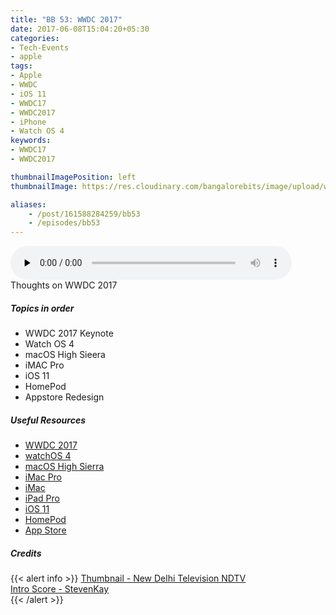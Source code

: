 ```yaml
---
title: "BB 53: WWDC 2017"
date: 2017-06-08T15:04:20+05:30
categories:
- Tech-Events
- apple
tags:
- Apple
- WWDC
- iOS 11
- WWDC17
- WWDC2017
- iPhone
- Watch OS 4
keywords:
- WWDC17
- WWDC2017

thumbnailImagePosition: left
thumbnailImage: https://res.cloudinary.com/bangalorebits/image/upload/w_800,h_800,c_fill,r_50,bo_4px_solid_black/v1517410312/bb-episode-assets/bb53-thumbnail.jpg

aliases:
    - /post/161588284259/bb53
    - /episodes/bb53
---
```

<audio controls="controls" controls style="width: 450px;" preload="none" id="audio_player"><source  src='http://bangalorebits.s3.amazonaws.com/2017/BB_EP53-2017-23.mp3' type="audio/mp3">  </audio>
<BR>
Thoughts on WWDC 2017
<!--more-->
##### Topics in order
- WWDC 2017 Keynote
- Watch OS 4
- macOS High Sieera
- iMAC Pro
- iOS 11
- HomePod
- Appstore Redesign


##### Useful Resources
*   [WWDC 2017](https://www.apple.com/apple-events/june-2017/")
*   [watchOS 4](https://www.apple.com/watchos-preview/)
*   [macOS High Sierra](https://www.apple.com/macos/high-sierra-preview/)
*   [iMac Pro](https://www.apple.com/imac-pro/)
*   [iMac](https://www.apple.com/imac/)
*   [iPad Pro](https://www.apple.com/ipad-pro/)
*   [iOS 11](https://www.apple.com/ios/ios-11-preview/)
*   [HomePod](https://www.apple.com/homepod/)
*   [App Store](https://www.apple.com/ios/app-store/)
##### Credits

{{< alert info  >}}
  [Thumbnail - New Delhi Television NDTV ](https://gadgets.ndtv.com/mobiles/news/wwdc-2017-dates-tickets-venue-price-san-jose-1660479) <BR>
  [Intro Score - StevenKay](https://plus.google.com/+StevenKay_Detachment)<BR>
{{< /alert >}}
